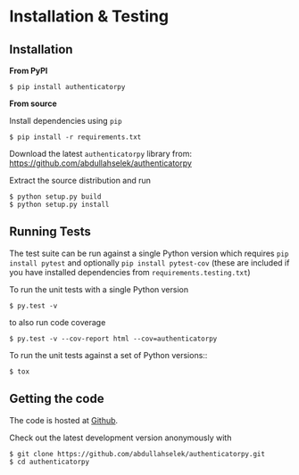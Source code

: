 # Installation & Testing

## Installation

**From PyPI**

    $ pip install authenticatorpy

**From source**

Install dependencies using `pip`

```console
$ pip install -r requirements.txt
```

Download the latest `authenticatorpy` library from: https://github.com/abdullahselek/authenticatorpy

Extract the source distribution and run

```console
$ python setup.py build
$ python setup.py install
```

## Running Tests

The test suite can be run against a single Python version which requires `pip install pytest` and optionally `pip install pytest-cov` (these are included if you have installed dependencies from `requirements.testing.txt`)

To run the unit tests with a single Python version

```console
$ py.test -v
```

to also run code coverage

```console
$ py.test -v --cov-report html --cov=authenticatorpy
```

To run the unit tests against a set of Python versions::

```console
$ tox
```

## Getting the code

The code is hosted at [Github](https://github.com/abdullahselek/authenticatorpy).

Check out the latest development version anonymously with

```console
$ git clone https://github.com/abdullahselek/authenticatorpy.git
$ cd authenticatorpy
```
